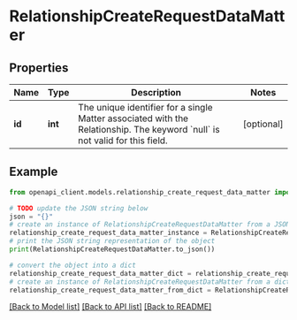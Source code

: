 # RelationshipCreateRequestDataMatter


## Properties

Name | Type | Description | Notes
------------ | ------------- | ------------- | -------------
**id** | **int** | The unique identifier for a single Matter associated with the Relationship. The keyword &#x60;null&#x60; is not valid for this field. | [optional] 

## Example

```python
from openapi_client.models.relationship_create_request_data_matter import RelationshipCreateRequestDataMatter

# TODO update the JSON string below
json = "{}"
# create an instance of RelationshipCreateRequestDataMatter from a JSON string
relationship_create_request_data_matter_instance = RelationshipCreateRequestDataMatter.from_json(json)
# print the JSON string representation of the object
print(RelationshipCreateRequestDataMatter.to_json())

# convert the object into a dict
relationship_create_request_data_matter_dict = relationship_create_request_data_matter_instance.to_dict()
# create an instance of RelationshipCreateRequestDataMatter from a dict
relationship_create_request_data_matter_from_dict = RelationshipCreateRequestDataMatter.from_dict(relationship_create_request_data_matter_dict)
```
[[Back to Model list]](../README.md#documentation-for-models) [[Back to API list]](../README.md#documentation-for-api-endpoints) [[Back to README]](../README.md)


